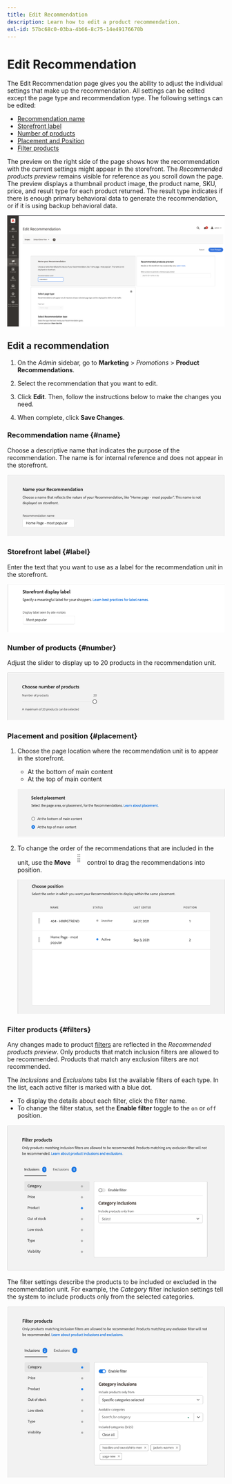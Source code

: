 ```yaml
---
title: Edit Recommendation
description: Learn how to edit a product recommendation.
exl-id: 57bc68c0-03ba-4b66-8c75-14e49176670b
---
```

# Edit Recommendation

The Edit Recommendation page gives you the ability to adjust the individual settings that make up the recommendation. All settings can be edited except the page type and recommendation type. The following settings can be edited:

- [Recommendation name](#name)
- [Storefront label](#label)
- [Number of products](#number)
- [Placement and Position](#placement)
- [Filter products](#filters)

The preview on the right side of the page shows how the recommendation with the current settings might appear in the storefront. The _Recommended products preview_ remains visible for reference as you scroll down the page. The preview displays a thumbnail product image, the product name, SKU, price, and result type for each product returned. The result type indicates if there is enough primary behavioral data to generate the recommendation, or if it is using backup behavioral data.

![Edit Recommendations](assets/edit-recommendation.png)

## Edit a recommendation

1. On the _Admin_ sidebar, go to **Marketing** > _Promotions_ > **Product Recommendations**.

1. Select the recommendation that you want to edit.

1. Click **Edit**. Then, follow the instructions below to make the changes you need.

1. When complete, click **Save Changes**.

### Recommendation name {#name}

Choose a descriptive name that indicates the purpose of the recommendation. The name is for internal reference and does not appear in the storefront.

![Edit name](assets/edit-name.png)

### Storefront label {#label}

Enter the text that you want to use as a label for the recommendation unit in the storefront.

![Edit label](assets/edit-storefront-label.png)

### Number of products {#number}

Adjust the slider to display up to 20 products in the recommendation unit.

![Edit number of products](assets/edit-number-of-products.png)

### Placement and position {#placement}

1. Choose the page location where the recommendation unit is to appear in the storefront.

   - At the bottom of main content
   - At the top of main content

   ![Edit placement](assets/edit-placement.png)

1. To change the order of the recommendations that are included in the unit, use the **Move** ![Move selector](assets/icon-move.png) control to drag the recommendations into position.

   ![Edit position](assets/edit-position.png)

### Filter products {#filters}

Any changes made to product [filters](filters.md) are reflected in the _Recommended products preview_. Only products that match inclusion filters are allowed to be recommended. Products that match any exclusion filters are not recommended.

The _Inclusions_ and _Exclusions_ tabs list the available filters of each type. In the list, each active filter is marked with a blue dot.

- To display the details about each filter, click the filter name.
- To change the filter status, set the **Enable filter** toggle to the `on` or `off` position.

![Edit filters](assets/edit-filters.png)

The filter settings describe the products to be included or excluded in the recommendation unit. For example, the _Category_ filter inclusion settings tell the system to include products only from the selected categories.

![Edit category filter](assets/edit-filter-category.png)
